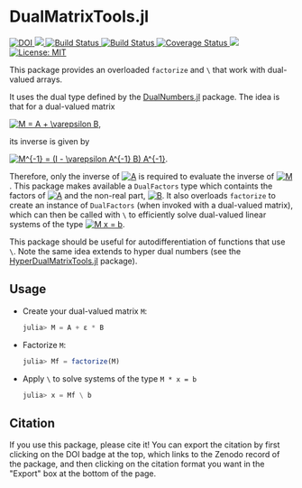 # DualMatrixTools.jl

<p>
  <a href="https://doi.org/10.5281/zenodo.1493571">
    <img src="https://zenodo.org/badge/DOI/10.5281/zenodo.1493571.svg" alt="DOI">
  </a>
  <a href="https://briochemc.github.io/DualMatrixTools.jl/stable">
    <img src=https://img.shields.io/badge/docs-stable-blue.svg>
  </a>
  <a href="https://travis-ci.com/briochemc/DualMatrixTools.jl">
    <img alt="Build Status" src="https://travis-ci.com/briochemc/DualMatrixTools.jl.svg?branch=master">
  </a>
  <a href="https://travis-ci.org/briochemc/DualMatrixTools.jl">
    <img alt="Build Status" src="https://travis-ci.org/briochemc/DualMatrixTools.jl.svg?branch=master">
  </a>
  <a href='https://coveralls.io/github/briochemc/DualMatrixTools.jl'>
    <img src='https://coveralls.io/repos/github/briochemc/DualMatrixTools.jl/badge.svg' alt='Coverage Status' />
  </a>
  <a href="https://codecov.io/gh/briochemc/DualMatrixTools.jl">
    <img src="https://codecov.io/gh/briochemc/DualMatrixTools.jl/branch/master/graph/badge.svg" />
  </a>
  <a href="https://github.com/briochemc/DualMatrixTools.jl/blob/master/LICENSE">
    <img alt="License: MIT" src="https://img.shields.io/badge/License-MIT-yellow.svg">
  </a>
</p>

This package provides an overloaded `factorize` and `\` that work with dual-valued arrays.

It uses the dual type defined by the [DualNumbers.jl](https://github.com/JuliaDiff/DualNumbers.jl) package.
The idea is that for a dual-valued matrix

<a href="https://www.codecogs.com/eqnedit.php?latex=\fn_phv&space;M&space;=&space;A&space;&plus;&space;\varepsilon&space;B" target="_blank"><img src="https://latex.codecogs.com/gif.latex?\fn_phv&space;M&space;=&space;A&space;&plus;&space;\varepsilon&space;B" title="M = A + \varepsilon B" /></a>,

its inverse is given by

<a href="https://www.codecogs.com/eqnedit.php?latex=\fn_phv&space;M^{-1}&space;=&space;(I&space;-&space;\varepsilon&space;A^{-1}&space;B)&space;A^{-1}" target="_blank"><img src="https://latex.codecogs.com/gif.latex?\fn_phv&space;M^{-1}&space;=&space;(I&space;-&space;\varepsilon&space;A^{-1}&space;B)&space;A^{-1}" title="M^{-1} = (I - \varepsilon A^{-1} B) A^{-1}" /></a>.

Therefore, only the inverse of <a href="https://www.codecogs.com/eqnedit.php?latex=\fn_phv&space;A" target="_blank"><img src="https://latex.codecogs.com/gif.latex?\fn_phv&space;A" title="A" /></a> is required to evaluate the inverse of <a href="https://www.codecogs.com/eqnedit.php?latex=\fn_phv&space;M" target="_blank"><img src="https://latex.codecogs.com/gif.latex?\fn_phv&space;M" title="M" /></a>.
This package makes available a `DualFactors` type which containts the factors of <a href="https://www.codecogs.com/eqnedit.php?latex=\fn_phv&space;A" target="_blank"><img src="https://latex.codecogs.com/gif.latex?\fn_phv&space;A" title="A" /></a> and the non-real part, <a href="https://www.codecogs.com/eqnedit.php?latex=\fn_phv&space;B" target="_blank"><img src="https://latex.codecogs.com/gif.latex?\fn_phv&space;B" title="B" /></a>.
It also overloads `factorize` to create an instance of `DualFactors` (when invoked with a dual-valued matrix), which can then be called with `\` to efficiently solve dual-valued linear systems of the type <a href="https://www.codecogs.com/eqnedit.php?latex=\fn_phv&space;M&space;x&space;=&space;b" target="_blank"><img src="https://latex.codecogs.com/gif.latex?\fn_phv&space;M&space;x&space;=&space;b" title="M x = b" /></a>. 

This package should be useful for autodifferentiation of functions that use `\`.
Note the same idea extends to hyper dual numbers (see the [HyperDualMatrixTools.jl](https://github.com/briochemc/HyperDualMatrixTools.jl) package).

## Usage

- Create your dual-valued matrix `M`:
    ```julia
    julia> M = A + ε * B
    ```

- Factorize `M`:
    ```julia
    julia> Mf = factorize(M)
    ```

- Apply `\` to solve systems of the type `M * x = b`
    ```julia
    julia> x = Mf \ b
    ```


## Citation

If you use this package, please cite it!
You can export the citation by first clicking on the DOI badge at the top, which links to the Zenodo record of the package, and then clicking on the citation format you want in the "Export" box at the bottom of the page.

